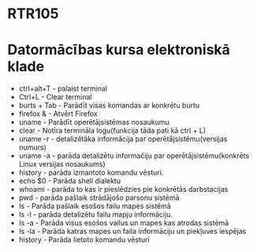 # RTR105
# Datormācības kursa elektroniskā klade
* ctrl+alt+T - palaist terminal
* Ctrl+L - Clear terminal
* burts + Tab - Parādīt visas komandas ar konkrētu burtu
* firefox & - Atvērt Firefox
* uname - Parādīt operētājsistēmas nosaukumu
* clear - Notīra termināla logu(funkcija tāda pati kā ctrl + L)
* uname -r - detalizētāka informācija par operētājsistēmu(versijas numurs)
* uname -a - parāda detalizētu informačiju par operētājsistēmu(konkrēts Linux versijas nosaukums)
* history - parāda izmantoto komandu vēsturi.
* echo $0 - Parāda shell dialektu
* whoami - parāda to kas ir pieslēdzies pie konkrētās darbstacijas
* pwd - parāda pašlaik strādājošo parsonu sistēmā
* ls - Parāda pašlaik esošos failu mapes sistēmā
* ls -l - parāda detalizētu failu mapju informāciju.
* ls -a - Parāda visus esošos vailus un mapes kas atrodas sistēmā
* ls -la - Parāda katras mapes un faila informāciju un piekļuves iespējas
* history - Parāda lietoto komandu vēsturi

